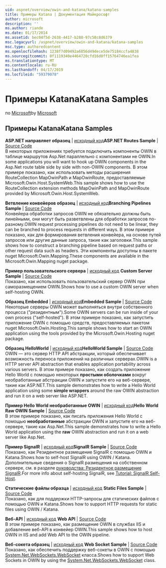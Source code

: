 ```yaml
---
uid: aspnet/overview/owin-and-katana/katana-samples
title: Примеры Katana | Документация Майкрософт
author: microsoft
description: ''
ms.author: riande
ms.date: 01/17/2014
ms.assetid: bec04f5d-2638-4417-b288-97c58c8d6379
msc.legacyurl: /aspnet/overview/owin-and-katana/katana-samples
msc.type: authoredcontent
ms.openlocfilehash: 1238f7d09492a6856d49dece5de75184ccfa4838
ms.sourcegitcommit: 0f1119340e4464720cfd16d0ff15764746ea1fea
ms.translationtype: MT
ms.contentlocale: ru-RU
ms.lasthandoff: 04/17/2019
ms.locfileid: "59379078"
---
```

# <a name="katana-samples"></a><span data-ttu-id="0462d-102">Примеры Katana</span><span class="sxs-lookup"><span data-stu-id="0462d-102">Katana Samples</span></span>

<span data-ttu-id="0462d-103">по [Microsoft](https://github.com/microsoft)</span><span class="sxs-lookup"><span data-stu-id="0462d-103">by [Microsoft](https://github.com/microsoft)</span></span>

## <a name="katana-samples"></a><span data-ttu-id="0462d-104">Примеры Katana</span><span class="sxs-lookup"><span data-stu-id="0462d-104">Katana Samples</span></span>

<span data-ttu-id="0462d-105">**ASP.NET направляет образец** | [исходный код](https://github.com/aspnet/samples/tree/master/samples/aspnet/Katana/AspNetRoutes)</span><span class="sxs-lookup"><span data-stu-id="0462d-105">**ASP.NET Routes Sample** | [Source Code](https://github.com/aspnet/samples/tree/master/samples/aspnet/Katana/AspNetRoutes)</span></span>  
<span data-ttu-id="0462d-106">В некоторых приложениях требуется подключить компоненты OWIN в таблице маршрутов Asp.Net параллельно с компонентами не OWIN.</span><span class="sxs-lookup"><span data-stu-id="0462d-106">In some applications you will want to hook up OWIN components in the Asp.Net route table side by side with non-OWIN components.</span></span> <span data-ttu-id="0462d-107">В этом примере показано, как использовать методы расширения RouteCollection MapOwinPath и MapOwinRoute, предоставляемые Microsoft.Owin.Host.SystemWeb.</span><span class="sxs-lookup"><span data-stu-id="0462d-107">This sample shows how to use the RouteCollection extension methods MapOwinPath and MapOwinRoute provided by Microsoft.Owin.Host.SystemWeb.</span></span>

<span data-ttu-id="0462d-108">**Ветвление конвейеров образец** | [исходный код](https://github.com/aspnet/samples/tree/master/samples/aspnet/Katana/BranchingPipelines)</span><span class="sxs-lookup"><span data-stu-id="0462d-108">**Branching Pipelines Sample** | [Source Code](https://github.com/aspnet/samples/tree/master/samples/aspnet/Katana/BranchingPipelines)</span></span>  
<span data-ttu-id="0462d-109">Конвейера обработки запросов OWIN не обязательно должны быть линейными, они могут быть разветвлены для обработки запросов по-разному.</span><span class="sxs-lookup"><span data-stu-id="0462d-109">OWIN request processing pipelines do not need to be linear, they can be branched to process requests in different ways.</span></span> <span data-ttu-id="0462d-110">В этом примере показано, как для формирования ветвления конвейера, на основе путей запросов или другие данные запроса, такие как заголовки.</span><span class="sxs-lookup"><span data-stu-id="0462d-110">This sample shows how to construct a branching pipeline based on request paths or other request data such as headers.</span></span> <span data-ttu-id="0462d-111">Эти компоненты доступны в пакете nuget Microsoft.Owin.Mapping.</span><span class="sxs-lookup"><span data-stu-id="0462d-111">These components are available in the Microsoft.Owin.Mapping nuget package.</span></span>

<span data-ttu-id="0462d-112">**Пример пользовательского сервера** | [исходный код](https://github.com/aspnet/samples/tree/master/samples/aspnet/Katana/CustomServer) </span><span class="sxs-lookup"><span data-stu-id="0462d-112">**Custom Server Sample** | [Source Code](https://github.com/aspnet/samples/tree/master/samples/aspnet/Katana/CustomServer) </span></span>  
<span data-ttu-id="0462d-113">Показано, как использовать пользовательский сервер OWIN при саморазмещением OWIN.</span><span class="sxs-lookup"><span data-stu-id="0462d-113">Shows how to use a custom OWIN server when self-hosting OWIN.</span></span>

<span data-ttu-id="0462d-114">**Образец Embedded** | [исходный код](https://github.com/aspnet/samples/tree/master/samples/aspnet/Katana/Embedded)</span><span class="sxs-lookup"><span data-stu-id="0462d-114">**Embedded Sample** | [Source Code](https://github.com/aspnet/samples/tree/master/samples/aspnet/Katana/Embedded)</span></span>  
<span data-ttu-id="0462d-115">Некоторые серверы OWIN может выполняться внутри собственного процесса (&quot;резидентным&quot;).</span><span class="sxs-lookup"><span data-stu-id="0462d-115">Some OWIN servers can be run inside of your own process (&quot;self-hosted&quot;).</span></span> <span data-ttu-id="0462d-116">В этом примере показано, как запустить приложение OWIN с помощью средств, предоставляемых пакетом nuget Microsoft.Owin.Hosting.</span><span class="sxs-lookup"><span data-stu-id="0462d-116">This sample shows how to start an OWIN application using the tools provided by the Microsoft.Owin.Hosting nuget package.</span></span>

<span data-ttu-id="0462d-117">**Образец HelloWorld** | [исходный код](https://github.com/aspnet/samples/tree/master/samples/aspnet/Katana/HelloWorld)</span><span class="sxs-lookup"><span data-stu-id="0462d-117">**HelloWorld Sample** | [Source Code](https://github.com/aspnet/samples/tree/master/samples/aspnet/Katana/HelloWorld)</span></span>  
<span data-ttu-id="0462d-118">OWIN — это сервер HTTP API абстракции, который обеспечивает возможность переноса приложений на различных серверах.</span><span class="sxs-lookup"><span data-stu-id="0462d-118">OWIN is a HTTP server API abstraction that enables application portability across various servers.</span></span> <span data-ttu-id="0462d-119">В этом примере показано, как создать приложение Hello World с помощью некоторых **простыми оболочками** вокруг необработанные абстракции OWIN и запустите его на веб-сервере, такие как ASP.NET.</span><span class="sxs-lookup"><span data-stu-id="0462d-119">This sample demonstrates how to write a Hello World application using some **simple wrappers** around the raw OWIN abstraction and run it on a web server like ASP.NET.</span></span>

<span data-ttu-id="0462d-120">**Пример Hello World необработанные OWIN** | [исходный код](https://github.com/aspnet/samples/tree/master/samples/aspnet/Katana/HelloWorldRawOwin)</span><span class="sxs-lookup"><span data-stu-id="0462d-120">**Hello World Raw OWIN Sample** | [Source Code](https://github.com/aspnet/samples/tree/master/samples/aspnet/Katana/HelloWorldRawOwin)</span></span>  
<span data-ttu-id="0462d-121">В этом примере показано, как писать приложения Hello World с помощью **необработанные** абстракции OWIN и запустите его на веб-сервере, такие как Asp.Net.</span><span class="sxs-lookup"><span data-stu-id="0462d-121">This sample demonstrates how to write a Hello World application using the **raw** OWIN abstraction and run it on a web server like Asp.Net.</span></span>

<span data-ttu-id="0462d-122">**Пример SignalR** | [исходный код](https://github.com/aspnet/samples/tree/master/samples/aspnet/Katana/SignalR)</span><span class="sxs-lookup"><span data-stu-id="0462d-122">**SignalR Sample** | [Source Code](https://github.com/aspnet/samples/tree/master/samples/aspnet/Katana/SignalR)</span></span>  
<span data-ttu-id="0462d-123">Показано, как Резидентное размещение SignalR с помощью OWIN и Katana.</span><span class="sxs-lookup"><span data-stu-id="0462d-123">Shows how to self-host SignalR using OWIN / Katana.</span></span> <span data-ttu-id="0462d-124">Дополнительные сведения о SignalR размещения на собственном сервере, см. в разделе [руководства: Резидентное размещение SignalR](../../../signalr/overview/deployment/tutorial-signalr-self-host.md).</span><span class="sxs-lookup"><span data-stu-id="0462d-124">For more info about self-hosting SignalR, see [Tutorial: SignalR Self-Host](../../../signalr/overview/deployment/tutorial-signalr-self-host.md).</span></span>

<span data-ttu-id="0462d-125">**Статические файлы образца** | [исходный код](https://github.com/aspnet/samples/tree/master/samples/aspnet/Katana/StaticFilesSample) </span><span class="sxs-lookup"><span data-stu-id="0462d-125">**Static Files Sample** | [Source Code](https://github.com/aspnet/samples/tree/master/samples/aspnet/Katana/StaticFilesSample) </span></span>  
<span data-ttu-id="0462d-126">Показано, как для поддержки HTTP-запросы для статических файлов с помощью OWIN и Katana.</span><span class="sxs-lookup"><span data-stu-id="0462d-126">Shows how to support HTTP requests for static files using OWIN / Katana.</span></span>

<span data-ttu-id="0462d-127">**Веб-API** | [исходный код](https://github.com/aspnet/samples/tree/master/samples/aspnet/Katana/WebApi) </span><span class="sxs-lookup"><span data-stu-id="0462d-127">**Web API** | [Source Code](https://github.com/aspnet/samples/tree/master/samples/aspnet/Katana/WebApi) </span></span>  
<span data-ttu-id="0462d-128">В этом примере показано, как размещение OWIN в службах IIS и добавление веб-API в конвейер OWIN.</span><span class="sxs-lookup"><span data-stu-id="0462d-128">This sample shows how to host OWIN in IIS and add Web API to the OWIN pipeline.</span></span>

<span data-ttu-id="0462d-129">**Веб-сокета образец** | [исходный код](https://github.com/aspnet/samples/tree/master/samples/aspnet/Katana/WebSocketSample) </span><span class="sxs-lookup"><span data-stu-id="0462d-129">**Web Socket Sample** | [Source Code](https://github.com/aspnet/samples/tree/master/samples/aspnet/Katana/WebSocketSample) </span></span>  
<span data-ttu-id="0462d-130">Показано, как обеспечить поддержку веб-сокеты в OWIN с помощью [System.Net.WebSockets.WebSocket](https://msdn.microsoft.com/library/system.net.websockets.websocket(v=vs.110).aspx) класса.</span><span class="sxs-lookup"><span data-stu-id="0462d-130">Shows how to support Web Sockets in OWIN by using the [System.Net.WebSockets.WebSocket](https://msdn.microsoft.com/library/system.net.websockets.websocket(v=vs.110).aspx) class.</span></span>
